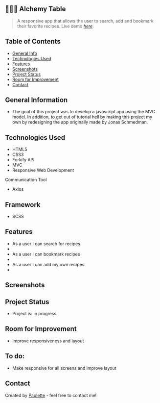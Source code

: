 ## 👩🏽‍🍳 Alchemy Table
> A responsive app that allows the user to search, add and bookmark their favorite recipes.
> Live demo [_here_](https://visit-globetrotter.netlify.app).

## Table of Contents
* [General Info](#general-information)
* [Technologies Used](#technologies-used)
* [Features](#features)
* [Screenshots](#screenshots)
* [Project Status](#project-status)
* [Room for Improvement](#room-for-improvement)
* [Contact](#contact)


## General Information
<ul><li>The goal of this project was to develop a javascript app using the MVC model. In addition, to get out of tutorial hell by making this project my own by redesigning the app originally made by Jonas Schmedman.</li></ul>


## Technologies Used
<ul>
  <li>HTML5</li>
  <li>CSS3</li>
  <li>Forkify API</li>
   <li>MVC</li>
  <li>Responsive Web Development</li> </ul>
  
  
  Communication Tool
<ul>
  <li>Axios</li></ul>
  
 ## Framework 
<ul>
  <li>SCSS</li></ul>
  



## Features

<ul>
  <li>As a user I can search for recipes<li>
   <li>As a user I can bookmark recipes<li>
    <li>As a user I can add my own recipes<li>
</ul>
 


## Screenshots







## Project Status
<ul>
<li>Project is: in progress</li></ul>


## Room for Improvement
<ul>
  <li>Improve responsiveness and layout</li></ul>



## To do:
<ul>
  <li>Make responsive for all screens and improve layout</li></ul>


## Contact
Created by [Paulette](https://paulettethedev.com/) - feel free to contact me!
